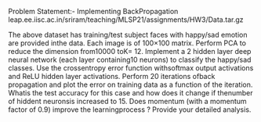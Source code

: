 Problem Statement:- Implementing BackPropagation
leap.ee.iisc.ac.in/sriram/teaching/MLSP21/assignments/HW3/Data.tar.gz

The above dataset has training/test subject faces with happy/sad emotion are provided inthe data. Each image is of 100×100 matrix. Perform PCA to reduce the dimension from10000 toK= 12. Implement a 2 hidden layer deep neural network (each layer containing10 neurons) to classify the happy/sad classes. Use the crossentropy error function withsoftmax output activations and ReLU hidden layer activations. Perform 20 iterations ofback propagation and plot the error on training data as a function of the iteration. Whatis the test accuracy for this case and how does it change if thenumber of hiddent neuronsis increased to 15. Does momentum (with a momentum factor of 0.9) improve the learningprocess ? Provide your detailed analysis.
